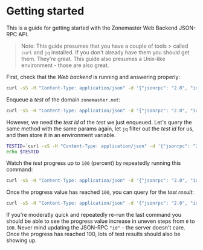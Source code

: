 # Getting started

This is a guide for getting started with the Zonemaster Web Backend JSON-RPC API.

>
> Note: This guide presumes that you have a couple of tools > called `curl` and
> `jq` installed. If you don't already have them you should get them. They're
> great. This guide also presumes a Unix-like environment - those are also
> great.
>

First, check that the *Web backend* is running and answering properly:

```sh
curl -sS -H "Content-Type: application/json" -d '{"jsonrpc": "2.0", "id": 1, "method": "version_info"}' http://localhost:5000/ | jq .
```

Enqueue a *test* of the domain `zonemaster.net`:

```sh
curl -sS -H "Content-Type: application/json" -d '{"jsonrpc": "2.0", "id": 2, "method": "start_domain_test", "params": {"domain": "zonemaster.net", "ipv4": true}}' http://localhost:5000/ | jq .
```

However, we need the *test id* of the *test* we just enqueued. Let's query the
same method with the same params again, let `jq` filter out the *test id* for
us, and then store it in an environment variable.

```sh
TESTID=`curl -sS -H "Content-Type: application/json" -d '{"jsonrpc": "2.0", "id": 3, "method": "start_domain_test", "params": {"domain": "zonemaster.net", "ipv4": true}}' http://localhost:5000/ | jq .result`
echo $TESTID
```

Watch the *test* progress up to `100` (percent) by repeatedly running this
command:

```sh
curl -sS -H "Content-Type: application/json" -d '{"jsonrpc": "2.0", "id": 4, "method": "test_progress", "params": '$TESTID'}' http://localhost:5000/ | jq .
```

Once the progress value has reached `100`, you can query for the *test result*:

```sh
curl -sS -H "Content-Type: application/json" -d '{"jsonrpc": "2.0", "id": 5, "method": "get_test_results", params: {"id": '$TESTID'}}' http://localhost:5000/ | jq .
```

If you're moderatly quick and repeatedly re-run the last command you should be
able to see the progress value increase in uneven steps from `0` to `100`. Never
mind updating the JSON-RPC `"id"` - the server doesn't care. Once the progress
has reached 100, lots of test results should also be showing up.

